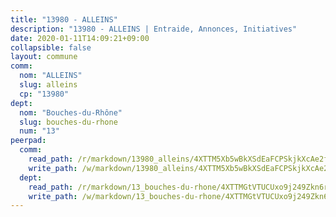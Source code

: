 ```yaml
---
title: "13980 - ALLEINS"
description: "13980 - ALLEINS | Entraide, Annonces, Initiatives"
date: 2020-01-11T14:09:21+09:00
collapsible: false
layout: commune
comm:
  nom: "ALLEINS"
  slug: alleins
  cp: "13980"
dept:
  nom: "Bouches-du-Rhône"
  slug: bouches-du-rhone
  num: "13"
peerpad:
  comm:
    read_path: /r/markdown/13980_alleins/4XTTM5Xb5wBkXSdEaFCPSkjkXcAe2fRxRGkH6pDk78PGBWYr6
    write_path: /w/markdown/13980_alleins/4XTTM5Xb5wBkXSdEaFCPSkjkXcAe2fRxRGkH6pDk78PGBWYr6-K3TgTdEMRoQVTSvt91vhCDCKM7sbnTZsnpUp8DeN9D7MxQKntKm3DawX5fTrv8jwyanJF1bQvMQAsD6DEPdCkEJ9dVCAbRTobrxxXi8Q9ELXESjeVpoDsRrSiVwbGEaLVmJX92YS
  dept:
    read_path: /r/markdown/13_bouches-du-rhone/4XTTMGtVTUCUxo9j249Zkn6r5z67vkBKFx7SWcNAdBiijLzYx
    write_path: /w/markdown/13_bouches-du-rhone/4XTTMGtVTUCUxo9j249Zkn6r5z67vkBKFx7SWcNAdBiijLzYx-K3TgUQoTm1Lz1H8LRjASEztiyqqQKy9EUEcGaVpwo1FVMMbiWEhF9RSQMJctmMSD67TJhyVekkDxasHTfX5jCrQmcuLABSeNFuKpwizT8nmuazBWw83TTobURaiCZWixU2FddafS
---
```


